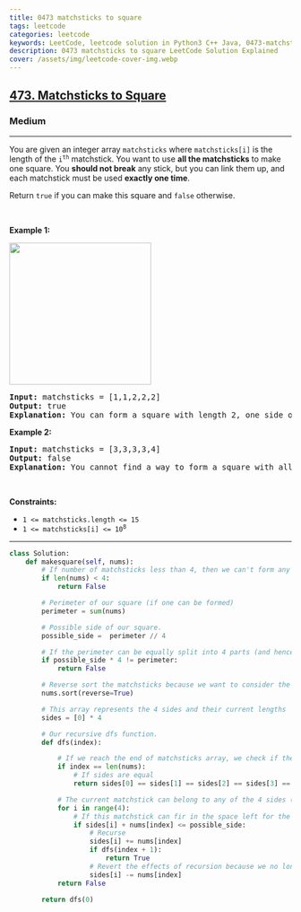 ```yaml
---
title: 0473 matchsticks to square
tags: leetcode
categories: leetcode
keywords: LeetCode, leetcode solution in Python3 C++ Java, 0473-matchsticks-to-square solution
description: 0473 matchsticks to square LeetCode Solution Explained
cover: /assets/img/leetcode-cover-img.webp
---
```



<h2><a href="https://leetcode.com/problems/matchsticks-to-square/">473. Matchsticks to Square</a></h2><h3>Medium</h3><hr><div><p>You are given an integer array <code>matchsticks</code> where <code>matchsticks[i]</code> is the length of the <code>i<sup>th</sup></code> matchstick. You want to use <strong>all the matchsticks</strong> to make one square. You <strong>should not break</strong> any stick, but you can link them up, and each matchstick must be used <strong>exactly one time</strong>.</p>

<p>Return <code>true</code> if you can make this square and <code>false</code> otherwise.</p>

<p>&nbsp;</p>
<p><strong class="example">Example 1:</strong></p>
<img alt="" src="https://assets.leetcode.com/uploads/2021/04/09/matchsticks1-grid.jpg" style="width: 253px; height: 253px;">
<pre><strong>Input:</strong> matchsticks = [1,1,2,2,2]
<strong>Output:</strong> true
<strong>Explanation:</strong> You can form a square with length 2, one side of the square came two sticks with length 1.
</pre>

<p><strong class="example">Example 2:</strong></p>

<pre><strong>Input:</strong> matchsticks = [3,3,3,3,4]
<strong>Output:</strong> false
<strong>Explanation:</strong> You cannot find a way to form a square with all the matchsticks.
</pre>

<p>&nbsp;</p>
<p><strong>Constraints:</strong></p>

<ul>
	<li><code>1 &lt;= matchsticks.length &lt;= 15</code></li>
	<li><code>1 &lt;= matchsticks[i] &lt;= 10<sup>8</sup></code></li>
</ul>
</div>

---




```python
class Solution:
    def makesquare(self, nums):
        # If number of matchsticks less than 4, then we can't form any square
        if len(nums) < 4:
            return False

        # Perimeter of our square (if one can be formed)
        perimeter = sum(nums)

        # Possible side of our square.
        possible_side =  perimeter // 4

        # If the perimeter can be equally split into 4 parts (and hence 4 sides, then we move on).
        if possible_side * 4 != perimeter:
            return False

        # Reverse sort the matchsticks because we want to consider the biggest one first.
        nums.sort(reverse=True)

        # This array represents the 4 sides and their current lengths
        sides = [0] * 4

        # Our recursive dfs function.
        def dfs(index):

            # If we reach the end of matchsticks array, we check if the square was formed or not
            if index == len(nums):
                # If sides are equal
                return sides[0] == sides[1] == sides[2] == sides[3] == possible_side

            # The current matchstick can belong to any of the 4 sides (provided their remaining lenghts are >= the size of the current matchstick)
            for i in range(4):
                # If this matchstick can fir in the space left for the current side
                if sides[i] + nums[index] <= possible_side:
                    # Recurse
                    sides[i] += nums[index]
                    if dfs(index + 1):
                        return True
                    # Revert the effects of recursion because we no longer need them for other recursions.
                    sides[i] -= nums[index]
            return False  
        
        return dfs(0)
```
